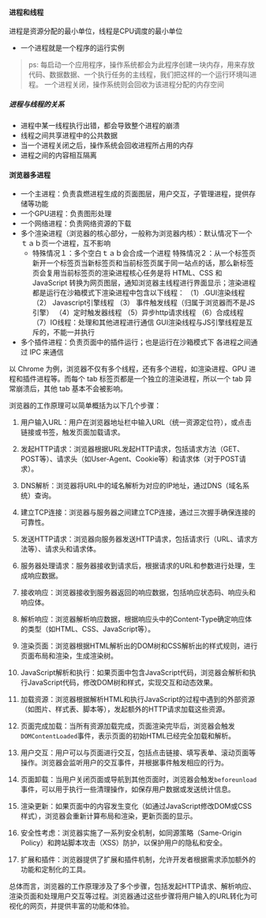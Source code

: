#### 进程和线程
进程是资源分配的最小单位，线程是CPU调度的最小单位
- 一个进程就是一个程序的运行实例
>ps: 每启动一个应用程序，操作系统都会为此程序创建一块内存，用来存放代码、数据数据、一个执行任务的主线程，我们把这样的一个运行环境叫进程。
一个进程关闭，操作系统则会回收为该进程分配的内存空间

##### 进程与线程的关系
- 进程中某一线程执行出错，都会导致整个进程的崩溃
- 线程之间共享进程中的公共数据
- 当一个进程关闭之后，操作系统会回收进程所占用的内存
- 进程之间的内容相互隔离

#### 浏览器多进程
- 一个主进程：负责袁燃进程生成的页面图层，用户交互，子管理进程，提供存储等功能
- 一个GPU进程：负责图形处理
- 一个网络进程：负责网络资源的下载
- 多个渲染进程（浏览器的核心部分，一般称为浏览器内核）：默认情况下一个ｔａｂ页一个进程，互不影响
    - 特殊情况１：多个空白ｔａｂ会合成一个进程
    特殊情况２：从一个标签页新开一个标签页当新标签页和当前标签页属于同一站点的话，那么新标签页会复用当前标签页的渲染进程核心任务是将 HTML、CSS 和 JavaScript 转换为网页图层，通知浏览器主线程进行界面显示；渲染进程都是运行在沙箱模式下渲染进程中包含以下线程：
（1）.GUI渲染线程
（2） Javascript引擎线程
（3） 事件触发线程（归属于浏览器而不是JS引擎）
（4）定时触发器线程
（5）异步http请求线程
（6）合成线程
（7）IO线程：处理和其他进程进行通信
GUI渲染线程与JS引擎线程是互斥的，不能一并执行
- 多个插件进程：负责页面中的插件运行；也是运行在沙箱模式下
各进程之间通过 IPC 来通信

以 Chrome 为例，浏览器不仅有多个线程，还有多个进程，如渲染进程、GPU 进程和插件进程等。而每个 tab 标签页都是一个独立的渲染进程，所以一个 tab 异常崩溃后，其他 tab 基本不会被影响。

浏览器的工作原理可以简单概括为以下几个步骤：

1. 用户输入URL：用户在浏览器地址栏中输入URL（统一资源定位符），或点击链接或书签，触发页面加载请求。

2. 发起HTTP请求：浏览器根据URL发起HTTP请求，包括请求方法（GET、POST等）、请求头（如User-Agent、Cookie等）和请求体（对于POST请求）。

3. DNS解析：浏览器将URL中的域名解析为对应的IP地址，通过DNS（域名系统）查询。

4. 建立TCP连接：浏览器与服务器之间建立TCP连接，通过三次握手确保连接的可靠性。

5. 发送HTTP请求：浏览器向服务器发送HTTP请求，包括请求行（URL、请求方法等）、请求头和请求体。

6. 服务器处理请求：服务器接收到请求后，根据请求的URL和参数进行处理，生成响应数据。

7. 接收响应：浏览器接收到服务器返回的响应数据，包括响应状态码、响应头和响应体。

8. 解析响应：浏览器解析响应数据，根据响应头中的Content-Type确定响应体的类型（如HTML、CSS、JavaScript等）。

9. 渲染页面：浏览器根据HTML解析出的DOM树和CSS解析出的样式规则，进行页面布局和渲染，生成渲染树。

10. JavaScript解析和执行：如果页面中包含JavaScript代码，浏览器会解析和执行JavaScript代码，修改DOM树和样式，实现交互和动态效果。

11. 加载资源：浏览器根据解析HTML和执行JavaScript的过程中遇到的外部资源（如图片、样式表、脚本等），发起额外的HTTP请求加载这些资源。
12. 页面完成加载：当所有资源加载完成，页面渲染完毕后，浏览器会触发`DOMContentLoaded`事件，表示页面的初始HTML已经完全加载和解析。

13. 用户交互：用户可以与页面进行交互，包括点击链接、填写表单、滚动页面等操作。浏览器会监听用户的交互事件，并根据事件触发相应的行为。

14. 页面卸载：当用户关闭页面或导航到其他页面时，浏览器会触发`beforeunload`事件，可以用于执行一些清理操作，如保存用户数据或发送统计信息。

15. 渲染更新：如果页面中的内容发生变化（如通过JavaScript修改DOM或CSS样式），浏览器会重新计算布局和渲染，更新页面的显示。

16. 安全性考虑：浏览器实施了一系列安全机制，如同源策略（Same-Origin Policy）和跨站脚本攻击（XSS）防护，以保护用户的隐私和安全。

17. 扩展和插件：浏览器提供了扩展和插件机制，允许开发者根据需求添加额外的功能和定制化的工具。

总体而言，浏览器的工作原理涉及了多个步骤，包括发起HTTP请求、解析响应、渲染页面和处理用户交互等过程。浏览器通过这些步骤将用户输入的URL转化为可视化的网页，并提供丰富的功能和体验。